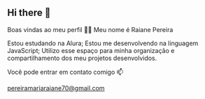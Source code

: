 ## Hi there 👋
Boas vindas ao meu perfil 💙💙
Meu nome é Raiane Pereira

Estou estudando na Alura;
Estou me desenvolvendo na linguagem JavaScript;
Utilizo esse espaço para minha organização e compartilhamento dos meu projetos desenvolvidos.

Você pode entrar em contato comigo 📫

pereiramariaraiane70@gmail.com

<!--
**raianealura/raianealura** is a ✨ _special_ ✨ repository because its `README.md` (this file) appears on your GitHub profile.

Here are some ideas to get you started:

- 🔭 I’m currently working on ...
- 🌱 I’m currently learning ...
- 👯 I’m looking to collaborate on ...
- 🤔 I’m looking for help with ...
- 💬 Ask me about ...
- 📫 How to reach me: ...
- 😄 Pronouns: ...
- ⚡ Fun fact: ...
-->
